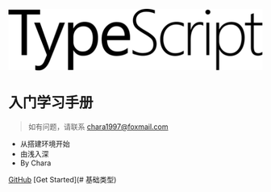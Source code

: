 ![logo](_media/TypeScript.svg)

# 入门学习手册
> 如有问题，请联系 chara1997@foxmail.com

- 从搭建环境开始
- 由浅入深
- By Chara

[GitHub](https://github.com/KongValley/ToLearnTypeScript)
[Get Started](# 基础类型)